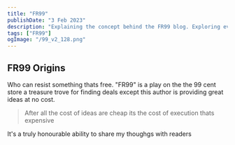 ```yaml
---
title: "FR99"
publishDate: "3 Feb 2023"
description: "Explaining the concept behind the FR99 blog. Exploring everything from the blogs ideation to its practices"
tags: ["FR99"]
ogImage: "/99_v2_128.png" 
---
```


## FR99 Origins

Who can resist something thats free. "FR99" is a play on the the 99 cent store a treasure trove for finding deals except this author is providing great ideas at no cost.

> After all the cost of ideas are cheap its the cost of execution thats expensive 

It's a truly honourable ability to share my thoughgs with readers